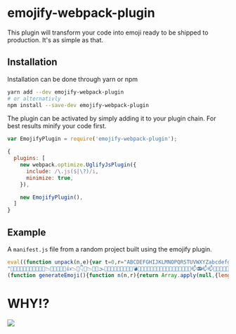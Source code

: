 # emojify-webpack-plugin
This plugin will transform your code into emoji ready to be shipped to production. It's as simple as that. 

## Installation
Installation can be done through yarn or npm
```sh
yarn add --dev emojify-webpack-plugin
# or alternativly
npm install --save-dev emojify-webpack-plugin
```

The plugin can be activated by simply adding it to your plugin chain. For best results minify your code first.

```js
var EmojifyPlugin = require('emojify-webpack-plugin');

{
  plugins: [
    new webpack.optimize.UglifyJsPlugin({
      include: /\.js($|\?)/i,
      minimize: true,
    }),

    new EmojifyPlugin(),
  ]
}
```

## Example
A `manifest.js` file from a random project built using the emojify plugin.

```js
eval((function unpack(n,e){var t=0,r="ABCDEFGHIJKLMNOPQRSTUVWXYZabcdefghijklmnopqrstuvwxyz0123456789+/=".split("");return n=n.replace(/../g,function(n){var o=e.findIndex(function(e){return e===n}),u=r[(o-t)%r.length];return t=(t+3)%(e.length-r.length),u}),"undefined"!=typeof atob?decodeURIComponent(escape(atob(n))):new Buffer(n,"base64").toString("utf-8")})(
"👭😚🏹📙🎄🐞🏹👤😧🌳🙆📉🏥🚩📙🍿🎌👍📉🎐👇🚗📉👺🎰🌫🏏💽🌱🐜🚥😘💬😘🏏💣🐒😘💡🐇🏯🎠🚳🚀🍻🐂🎹🚰📯🎆📶🍨🍑📫📻📫📫🏬💉🐎🍟🍷👈🍣👣🍍📒📣📊🌮🐎🍗🐫🎢🐘👌🐼🚊😋📭🍯📲😹🎷👀😤🍈💯🌼💠💜🐅💇🐸🐅🚢😢😶🚐🚕🌺📦👰💊😿💠🍄🏨🏫🏁👃🎿🏡🌤🏎🐀🐨🐀🐣🌤📳🐮🐋🏤🏋🐥🍄📂🐀🏽🏋💅🚛👶📘🚖🙀🚑🎮🙂😳📟📵🚘🎮🏽🌦💫💝😗💮👨💮🚮📏🎪🌥🌸👁🙋💤🍖🎣📁🐐😒🍓💃🍓🤔🌷💙🎋🏊📙💗🍊💂🙎😧📑😚🎏🐬🍶👤🤓🌫🐚🐞🏓💾📥🙎🎏🎥🌫👛📉💽📅🐶👯🏀👺🏯🎨👆👾🐔🚳🚞💽😾🚣🍦📋🎆🎨🎆💣📫🚰😩🚒💧💉🍏💛🎆📕🏺🍍🍷📢🏟📕🌮👣👈🍡🍢🐎👈🌨🏟💀🐼🚯🚈🎞📭😹🏩🚄🏩😹🐺🚈🍈🍅👳🚈💠🚐🚠💥👰🌼🌼💜🎈👙🐕🌿🚕🐆🏁😥👐🐄💈🏁🌲🍝📌💄🎿🍺🏚🐮🐲💳🌪🏞🍲🍄💈💩🚖👔🏙🙀🎒🚛📚💸🍮📂🎮💅📟🚵📓🎵🎯👫👫💴👹🎯🍇🍭🌹📤🎦😜👨🏷🎼🏷😒🎦💆🎋📁🎊🎪📄🐙📏👢🎊🏒🌸📠📄🚩🐽🏥💘🙎👘👤🐧🤑🤒💔📉🐻🎱🌶🐶🌫🎏👤👯👍🙆👏🐈💦📨🎰🐒😘🚌📞🏸💢🎠🚍🏏🍦👏👺🍻📶🎃😘🙁🍽🍻🍐🚣😦🏻🏻📶💧🚳🍍📶💉📒🐫🐦🏺🎫👡🐎🎬🏟👝🏠🐌📊🎟🐎📊🌴📖🎇🐌🚔🐺🚄📆🍵👮🏠🙅📰📖🎤🍾😤🏩💶💠🎸📆🚐🍞💠🐸🏁💥🐸😛💄🐤🌬🐏💄🏚💄🏫🐄🎂🌲🎂😖💍🏡🐥👅🐛👔🏉🍲📡🏙🍱🚛🙀😖😖👋👿🍩👫🏔🍸💅🍰💺🚮🙀🚮🎵💌💺🙊📐🎁🏷🐩🌧🌧🎣🚮🏐🐐🌧🙈🍓💑🤔🎼📏😒👞🚃🏒💚😒📀🏒👢🎾🏢🍶📩🎄🐻🎾💼🏑🎌🙇🚙😧👯🐧👍🐯🐁🏓🚗📥📥📈🏂🚗🚙🎐👑📍🚍🐒🍥💦👺🎥😎🎨📞👆🏾💲🍦💡🎅😾📺🐑💛📶🏮👲🚅🍑📫🐑👝📫👡🐑💀👄🍳💨🚯🍨🚯💀🎟📊🎬💨🚊🙍👬🍠📰📢🍼🌼🚐👮🌼🏌😻🍗🙌🍈👙📗👳👰🍈📗👳😻🌬📃🚢😻🐕🎩😶🐳👐💯💠🌬🐨🏚📷👐💩🐣🌪👐🐲🐏📌📘🍲😴🐮🐏🐥🍂😖📡🍰🏎🍁🏪🌦📓💅🏞🏔🙀🚘💅🍭🍇👿📵👹🎺📟🎣💫🍔🎯🚘🙋📵🌧📵🎪🌥📟🏐😔🏍🎼🏍📏🐐🐵🍓🚪👁📔👁💹🎉🚪🐹🚩📑🍪😧🐬🌳💼🏹📉📹🙉👯🚌💪📜😟🐶📉🎌💦🐔🐬🐶🎥💡🏅🚧🎐💽🚌🚗💞🏏🐔📞📶👑🎠👑🍽🏮🍻📯🍻💛🏝👆📶📒🚒🍐💉💨🍽📯🚀💒🍟🚶😦🏟🌰🎫👒🏇🍉💧💉🌴🎬🍼👓🍗📊🍡🍧🎷👩🍢📰🚈🐼🍢🚈🎸📰🚓📃💜🚠📖🏁📃🌼🙅🎩🎈💶🍺🐄👃🐅🍛🐳🏨🐄🌪🐣💊😿🌬🌬🍂🌵🐮🌵💩🍜😓🐣🚑👅😓🙀💻🚇💻🚖🍤📂🚑💅👿📚👋🎮🏷👗🏽🚖🚘👧🎯🏔🎼🎯🚘🏔🌥👂🏆🍓🌧🏿😊📐🎼👨😊📄🐝🙋🙋🏍😒💤🎪👁😪🐱👚👁🐞😝🍪💪🤓🎾😚👦🙎🍫📥🐧💕😧🙎🎰🐶🙎👛😟📨🐯🐯🍿😽🏦🚧💾🚍🚧😽💾😯🏂🎐📈🍥💬📋🎆🚒🐂🏮🎨🐑💢📞💞🍨🎹🍳🎹🚅🚞🚞📶💉📒🍡🙍👣🚅🎬🐍🚶🏟🍧💀👒📊📲🙍👌🐘📖🏖🍵🏠🍵🍅📗🏌👮💿🙅🎞🍙💶😤🏩😤🎩🌬😢🎈👃🍞👙👷🌿🐨😼🎩👐💊🌬🐮🐅🏚💄🏫🚕🚚🌲📷🌿🏋🚤🍝🌤💅📳📌👗🐛🚇🏉🙀💅📘🍮👋💸🍁🙂👴🏆🍀👶💮📝🏪🍇🏪🎵🚮🐊🏔😳🍭💝📐🍖🚉🍓🏐😜🐢🎁🌧🌸🍎🏊🏐🐝🐐🌸🚜🐱🚜🐵🐪🎧📸🏢🤒📙🏘👱🍊🎲🎶🙇💗🎌💼💼📨🌫🤓📪💱🏅📥📥💪👺🌫😟📨👕👛👛😯🐷📈💡🚝📞🌭🏀💽📋🏝👥🏾💁👥🚍🚥😣😾🍍🎆📒💒😎📒🎫🍐🎅🍣💨💧🍳🍏🐌🏟📫🏠👈🏺🐫😋🌮💐🐺😋👓🏌🏌😋📆📣📖💿😢😹🏩🎞👳📛🎸🚈📇👳😢🚐🚕🍚🍛📃🐕😶🎈🐓💊👙🐕🐳🐏👖💊👖🍜🏡🍝🏋💳🐣🌲🐓🚇🏨🐮💩📘🏉📷📘🎭🐥🐥🏪🐊🍁😨🐩🐩🌻🍇🍰🎯👗🍀🙃🚫🎺📟🍸🎵👫😗💌🐢💆🤔📵😊💆🙄💴📔🌹🌸🏐🏐🌸🚜🍓🏒🙋🎪💑🐟📄💎🤓📹🎻🍪💖💼📩🍃🚴🎏🍌📥🐯📥👤🤑🏅🏦💔🌫🐯🎥😟👍💲👕🐶😘😟👑👺🚗💾🐂🐷👾🐖🏕🙁😾🐒🚷🍥🏮🚀🍽🏀🍐💞🐦🏕🍳🍟📎🏬🎆🐍🍏👄🚶😸😋🎫📫😸🐘🎫🏌💨💐🚂📻🐎👌🌴🐫👬📭🚯👌👒🎀🎳📰🎀📗🎞📲👮👰👀🍈📃🌽🚐💜🎸🐭🍈🐆💯🚤💯🍛🏁💊🍞🎩🎩🌪🐭📳🐨🐲😴🍂🍄📳🎂😖📘👔😓👔🎭🌻🏃🚑💸👗🌻🚵🐀👂🎒🚵📘💺🍩🍁🎭😗👧🚉🏔🎼🏆🍇📵🙄🙊🙊💑🙋🏿🎯🐾🏐🎣🙃😗🍴🤔💤💤🏒🙋🐪🍓🚬🍆📏🐱💗🏹🙉💘🙎🏘🍃🚴💪🐞🐧🍶👇💱🎰🐧🎐🚙👤🐈🏂🙆👍🏸👏📜🚗🎰🚥🌭👕😯💡🏓📼🏓🐇👑👺🏏📶🏯💲😯🏻🍦👥🚰🏭😾😾🍽😸🚳📯🚀🐫🐑🏭🎟🐎💨🍨👈🐫🍏😱👌👒📊🙌🍠🍵🙍🍡🏖👓👌🏌📗🚈🐺🍵😻📛🚓🚊🚄🚲💿🙅😻😼🎸💜🐅💥📱🐆📃🏚👷🐰🏡🐰😛👃🐏🌲👐💊🎿📌👐💊🏨😨🍄😓🏨🍱💍📳👗🏤💩🏙😨🍀📚🍁💸🍇👋🎭🏪🏔📡👫🍭🏆🍇🚵🎵📵🐊🎮💴🎦💮🎦💺🐢🚉🚉🎵🌸📵🤔🌥🚜🎪🏊🎋🐱🌸🐐🐾😲🍴🌷🍓💙👟👦📸🙎💖🏢👎🤑🏑💼📉🌱🚦🐜💾🙆👤📪🙆📴📪🍿🎏🚌📴🐔💽🚝🎰👺👯🙁🏅👍📈🚣🚍😘📶💞🏝👥💲🏾😩📼😾📒📋😎🏀📫🏭🎫🐑👝😣🐍🚰🍧🎅🍨🍧🚶💉🍡🍯🐘💉🍡😋📲👈🍢😋📖🏌🍹💿🎇🚯🌴📲🎸🏖🍈🎇🌼😤👳🎞💶📗👳😢💶🚠🚢😼💄💶🏧🐳🚕😿🐳🏨😴🐕🏁🌿🌪🍝🐓🍲👅🌪📌🏞👔📳🌲🍲📚🏋🐥👋💅🐉🏽🏋🍮🍁🐀📡🏔🙀🚵📘🐩👗🏆💸🚘🙂📟💸🙄📐🐩💮🙋💌🎁🎣🚜🌥🎪🎣📔👞🎦👼🍴😜🎁🍴💹🐵🎉👁🎧🎉🚪💘💗🎡🍘🍊🎌🚁🎌🍊🙎💼👦🤓🙆💪🚙💗📨💱🌫🎌👍📴👍🐖🏓🏦🚗👯😘👏👾🐒📞🎃🚥🍦🐇😯🐂🚀🚷😯🐂😩🎅📶🏭😩🍷🚟💁💉🍏🍽🏻🎅👝🍟🎫💉💐😠🍡📕🌴🍡🍣📕🍯📎💉🚈🍯🚯🚊👒👵🚊🎬🚄🏩🎷📆📃📦🍅🐆🎇🎩🍾🍙🚐👰🍈🏩💿🐭📃🏚🐅🌿🐡🐆💶🎂😌🚢🐄🍄🍝👃🐏🐋😴🏉👐🐲👅🍝🏎😨🍄🌪🍮📂🏞🏉🙀🙀🍲🍰😖🎮😑👿💌😳👴🍁🍭📐🏔🚉🐩🌧🚮🙃💮🌥👹💤🚫😜💴🌸💭🤔🚃🎁💑🐙😊🎁🎋👼🎋🐪😒🍆📁😏🎍📩📑💼💪🍃🙉👱📉📙🍌🐻🍶💔🎲💕📉🍿📙👤🏅🎰😟🐶🐖🐔🎰🎃🐒🎥🚌🏏😾👥",
(function generateEmoji(){function n(n,r){return Array.apply(null,{length:r-n}).map(Function.call,Number).map(function(r){return r+n})}var r,t,o,a,e=[].concat(n(127780,127891),n(127902,127984),n(127991,128253),n(128522,128591),n(128640,128696),n(129296,129301)).map(function(n){return String.fromCodePoint(n)}),u=1337;for(o=e.length;o;o--)a=1e4*Math.sin(u++),r=Math.floor((a-Math.floor(a))*o),t=e[o-1],e[o-1]=e[r],e[r]=t;return e})()))
```

# WHY!?
![](https://i.kinja-img.com/gawker-media/image/upload/s--s63D65iO--/c_scale,f_auto,fl_progressive,q_80,w_800/fio6nkh9rdtmio81zt9i.png)
